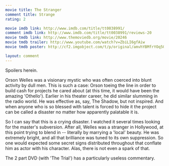 ```yaml
---
movie title: The Stranger
comment title: Strange
rating: 2

movie imdb link: http://www.imdb.com/title/tt0038991/
comment imdb link: http://www.imdb.com/title/tt0038991/reviews-20
movie tmdb link: http://www.themoviedb.org/movie/20246
movie tmdb trailer: http://www.youtube.com/watch?v=ZbiLI6gfAiw
movie tmdb poster: http://cf2.imgobject.com/t/p/original/amvhYBMfrYOq50VLGzsu74IezQj.jpg

layout: comment
---
```


Spoilers herein.

Orson Welles was a visionary mystic who was often coerced into blunt activity by dull men. This is such a case: Orson toeing the line in order to build cash for projects he cared about (at this time, it would have been the amazing 'Othello'). Earlier in his theater career, he did similar slumming in the radio world. He was effective as, say, The Shadow, but not inspired. And when anyone who is so blessed with talent is forced to hide it the project can be called a disaster no matter how apparently palatable it is.

So I can say that this is a crying disaster. I watched it several times looking for the master's subversion. After all, Welles was a stranger in Hollywood, at this point trying to blend in -- literally by marrying a 'local' beauty. He was extremely bright, and all that brilliance was tuned to its own suppression. So one would expected some secret signs distributed throughout that conflate him as actor with his character. Alas, there is not even a spark of that.

The 2 part DVD (with 'The Trial') has a particularly useless commentary.
